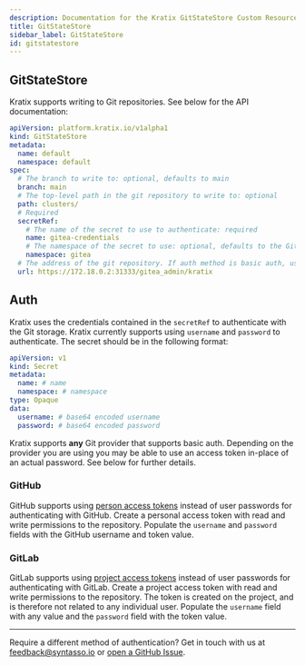 ```yaml
---
description: Documentation for the Kratix GitStateStore Custom Resource
title: GitStateStore
sidebar_label: GitStateStore
id: gitstatestore
---
```


## GitStateStore

Kratix supports writing to Git repositories. See below for the API documentation:
```yaml
apiVersion: platform.kratix.io/v1alpha1
kind: GitStateStore
metadata:
  name: default
  namespace: default
spec:
  # The branch to write to: optional, defaults to main
  branch: main
  # The top-level path in the git repository to write to: optional
  path: clusters/
  # Required
  secretRef:
    # The name of the secret to use to authenticate: required
    name: gitea-credentials
    # The namespace of the secret to use: optional, defaults to the GitStateStore namespace
    namespace: gitea
  # The address of the git repository. If auth method is basic auth, use `https` format: required
  url: https://172.18.0.2:31333/gitea_admin/kratix
```

## Auth
Kratix uses the credentials contained in the `secretRef` to authenticate with the
Git storage. Kratix currently supports using `username` and `password` to authenticate.
The secret should be in the following format:
```yaml
apiVersion: v1
kind: Secret
metadata:
  name: # name
  namespace: # namespace
type: Opaque
data:
  username: # base64 encoded username
  password: # base64 encoded password
```

Kratix supports **any** Git provider that supports basic auth. Depending on the provider
you are using you may be able to use an access token in-place of an actual password.
See below for further details.

### GitHub
GitHub supports using [person access tokens](https://docs.github.com/en/authentication/keeping-your-account-and-data-secure/creating-a-personal-access-token)
instead of user passwords for authenticating with GitHub. Create a personal access token
with read and write permissions to the repository. Populate the `username` and `password`
fields with the GitHub username and token value.

### GitLab
GitLab supports using [project access tokens](https://docs.gitlab.com/ee/user/project/settings/project_access_tokens.html)
instead of user passwords for authenticating with GitLab. Create a project access token
with read and write permissions to the repository. The token is created on the project, and is therefore
not related to any individual user. Populate the `username` field with any value and
the `password` field with the token value.

---

Require a different method of authentication? Get in touch with us at
[feedback@syntasso.io](mailto:feedback@syntasso.io?subject=Kratix%20Feedback)
or [open a GitHub Issue](https://github.com/syntasso/kratix/issues/new).

